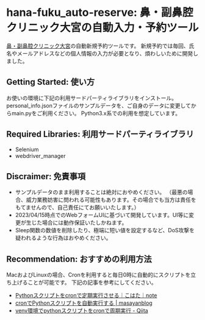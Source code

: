 # hana-fuku_auto-reserve: 鼻・副鼻腔クリニック大宮の自動入力・予約ツール
 [鼻・副鼻腔クリニック大宮](https://hana-fuku.com)の自動新規予約ツールです。
 新規予約では毎回、氏名やメールアドレスなどの個人情報の入力が必要となり、煩わしいために開発しました。
 
## Getting Started: 使い方
 お使いの環境に下記の利用サードパーティライブラリをインストール。
 personal_info.jsonファイルのサンプルデータを、ご自身のデータに変更してからmain.pyをご利用ください。
 Python3.x系での利用を想定しています。
 
## Required Libraries: 利用サードパーティライブラリ
* Selenium
* webdriver_manager

## Discraimer: 免責事項
* サンプルデータのまま利用することは絶対におやめください。
 （最悪の場合、威力業務妨害に問われる可能性もあります。その場合でも当方は責任をもてませんので、自己責任にてお願いいたします。）
* 2023/04/15時点でのWebフォームUIに基づいて開発しています。UI等に変更が生じた場合には動作保証いたしかねます。
* Sleep関数の数値を削除したり、極端に短い値を設定するなど、DoS攻撃を疑われるような行為はおやめください。

## Recommendation: おすすめの利用方法
MacおよびLinuxの場合、Cronを利用すると毎日0時に自動的にスクリプトを立ち上げることが可能です。
下記の記事を参考にしてください。
* [Pythonスクリプトをcronで定期実行させる｜こはた｜note](https://note.com/kohaku935/n/ne0957479c819)
* [cronでPythonスクリプトを自動実行する | masayanblog](https://maasaablog.com/development/backend/python/737/)
* [venv環境でpythonスクリプトをcronで周期実行 - Qiita](https://qiita.com/gao_gao/items/12a1e9620bddbff7463f)

